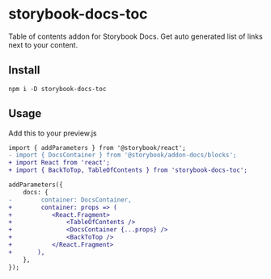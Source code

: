 # storybook-docs-toc

Table of contents addon for Storybook Docs.
Get auto generated list of links next to your content.

## Install

```
npm i -D storybook-docs-toc
```

## Usage

Add this to your preview.js

```diff
import { addParameters } from '@storybook/react';
- import { DocsContainer } from '@storybook/addon-docs/blocks';
+ import React from 'react';
+ import { BackToTop, TableOfContents } from 'storybook-docs-toc';

addParameters({
    docs: {
-        container: DocsContainer,
+        container: props => (
+			<React.Fragment>
+				<TableOfContents />
+				<DocsContainer {...props} />
+				<BackToTop />
+			</React.Fragment>
+		),          
    },
});
```